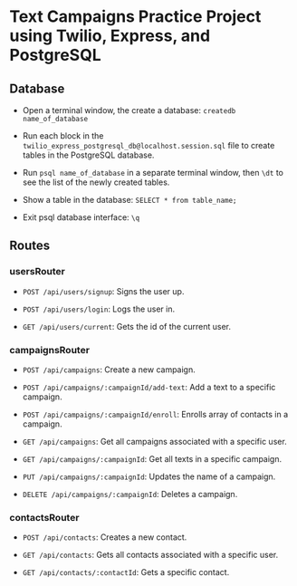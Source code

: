 # Text Campaigns Practice Project using Twilio, Express, and PostgreSQL

## Database

- Open a terminal window, the create a database: `createdb name_of_database`

- Run each block in the `twilio_express_postgresql_db@localhost.session.sql` file to create tables in the PostgreSQL database.

- Run `psql name_of_database` in a separate terminal window, then `\dt` to see the list of the newly created tables.

- Show a table in the database: `SELECT * from table_name;`

- Exit psql database interface: `\q`

## Routes

### usersRouter

- `POST /api/users/signup`: Signs the user up.

- `POST /api/users/login`: Logs the user in.

- `GET /api/users/current`: Gets the id of the current user.

### campaignsRouter

- `POST /api/campaigns`: Create a new campaign.

- `POST /api/campaigns/:campaignId/add-text`: Add a text to a specific campaign.

- `POST /api/campaigns/:campaignId/enroll`: Enrolls array of contacts in a campaign.

- `GET /api/campaigns`: Get all campaigns associated with a specific user.

- `GET /api/campaigns/:campaignId`: Get all texts in a specific campaign.

- `PUT /api/campaigns/:campaignId`: Updates the name of a campaign.

- `DELETE /api/campaigns/:campaignId`: Deletes a campaign.

### contactsRouter

- `POST /api/contacts`: Creates a new contact.

- `GET /api/contacts`: Gets all contacts associated with a specific user.

- `GET /api/contacts/:contactId`: Gets a specific contact.

